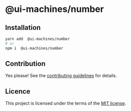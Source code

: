 # @ui-machines/number

## Installation

```sh
yarn add  @ui-machines/number
# or
npm i  @ui-machines/number
```

## Contribution

Yes please! See the [contributing guidelines](https://github.com/chakra-ui/core/blob/main/CONTRIBUTING.md) for details.

## Licence

This project is licensed under the terms of the [MIT license](https://github.com/chakra-ui/core/blob/main/LICENSE).
